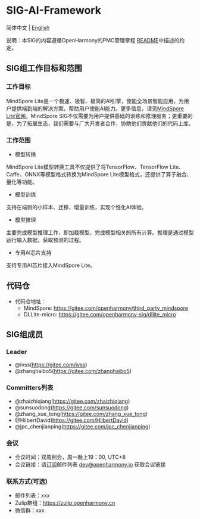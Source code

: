 # SIG-AI-Framework

简体中文 | [English](./sig_ai_framework.md)

说明：本SIG的内容遵循OpenHarmony的PMC管理章程 [README](/zh/pmc.md)中描述的约定。

## SIG组工作目标和范围

### 工作目标

MindSpore Lite是一个极速、极智、极简的AI引擎，使能全场景智能应用，为用户提供端到端的解决方案，帮助用户使能AI能力。更多信息，请见[MindSpore Lite官网](https://www.mindspore.cn/lite)。MindSpore SIG不仅需要为用户提供基础的训练和推理服务；更重要的是，为了拓展生态，我们需要与广大开发者合作，协助他们贡献他们的代码上库。

### 工作范围

- 模型转换

MindSpore Lite模型转换工具不仅提供了将TensorFlow、TensorFlow Lite、Caffe、ONNX等模型格式转换为MindSpore Lite模型格式，还提供了算子融合、量化等功能。

- 模型训练

支持在端侧的小样本、迁移、增量训练，实现个性化AI体验。

- 模型推理

主要完成模型推理工作，即加载模型，完成模型相关的所有计算。推理是通过模型运行输入数据，获取预测的过程。

- 专用AI芯片支持

支持专用AI芯片接入MindSpore Lite。

## 代码仓
- 代码仓地址：
  - MindSpore: https://gitee.com/openharmony/third_party_mindspore
  - DLLite-micro: https://gitee.com/openharmony-sig/dllite_micro

## SIG组成员

### Leader

- @ivss(https://gitee.com/ivss)
- @zhanghaibo5(https://gitee.com/zhanghaibo5)

### Committers列表

- @zhaizhiqiang(https://gitee.com/zhaizhiqiang)
- @sunsuodong(https://gitee.com/sunsuodong)
- @zhang_xue_tong(https://gitee.com/zhang_xue_tong)
- @HilbertDavid(https://gitee.com/HilbertDavid)
- @jpc_chenjianping(https://gitee.com/jpc_chenjianping)

### 会议
 - 会议时间：双周例会，周一晚上19：00, UTC+8
 - 会议链接：请[订阅](https://lists.openatom.io/postorius/lists/dev.openharmony.io)邮件列表 dev@openharmony.io 获取会议链接

### 联系方式(可选)

- 邮件列表：xxx
- Zulip群组：https://zulip.openharmony.cn
- 微信群：xxx
